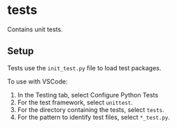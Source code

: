 # tests

Contains unit tests.

## Setup
Tests use the `init_test.py` file to load test packages.

To use with VSCode:
1. In the Testing tab, select Configure Python Tests
2. For the test framework, select `unittest`.
3. For the directory containing the tests, select `tests`.
4. For the pattern to identify test files, select `*_test.py`.